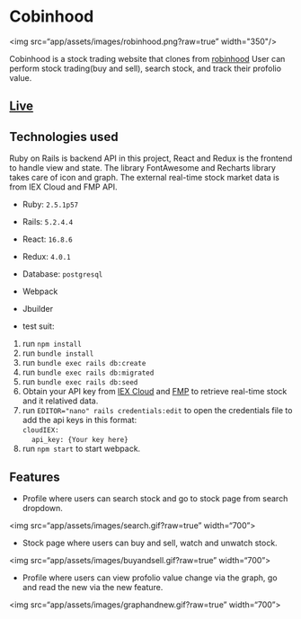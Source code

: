 # Cobinhood

<img src=“app/assets/images/robinhood.png?raw=true” width="350"/>

Cobinhood is a stock trading website that clones from [robinhood](https://robinhood.com/us/en/) User can perform stock trading(buy and sell), search stock, and track their profolio value.

## [Live](https://cobinhood-rstation.herokuapp.com/#/) 

## Technologies used    

Ruby on Rails is backend API in this project, React and Redux is the frontend to 
handle view and state. The library FontAwesome and Recharts library takes care of icon
and graph. The external real-time stock market data is from IEX Cloud and FMP API.

* Ruby: `2.5.1p57`
* Rails: `5.2.4.4`
* React: `16.8.6`
* Redux: `4.0.1`
* Database: `postgresql`
* Webpack
* Jbuilder

* test suit:
1. run `npm install`
2. run `bundle install`
3. run `bundle exec rails db:create`
4. run `bundle exec rails db:migrated`
5. run `bundle exec rails db:seed`
4. Obtain your  API key from [IEX Cloud](https://iexcloud.io/) and [FMP](https://financialmodelingprep.com/) to retrieve real-time stock and it relatived data.
5. run `EDITOR="nano" rails credentials:edit` to open the credentials file 
to add the api keys in this format:<br/>
`cloudIEX:`<br/>
&nbsp;&nbsp;&nbsp;&nbsp;`api_key: {Your key here}`
6. run `npm start` to start webpack.

## Features 

* Profile where users can search stock and go to stock page from search dropdown.

<img src=“app/assets/images/search.gif?raw=true” width=“700”>

* Stock page where users can buy and sell, watch and unwatch stock.

<img src=“app/assets/images/buyandsell.gif?raw=true” width=“700”>

* Profile where users can view profolio value change via the graph, go and read the new via the new feature.

<img src=“app/assets/images/graphandnew.gif?raw=true” width=“700”>